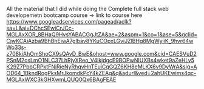 All the material that I did while doing the Complete full stack web developemetn bootcamp course -> link to course here https://www.googleadservices.com/pagead/aclk?sa=L&ai=DChcSEwiCrJCc-MGLAxXOR_8BHaQ9HvsYABACGgJtZA&ae=2&aspm=1&co=1&ase=5&gclid=CjwKCAiAzba9BhBhEiwA7glbav8YKuCOpxLGviJZlBHg8MgWyiiK_9hvr64wWo33s-z708kiAhOmShoCX9sQAvD_BwE&ohost=www.google.com&cid=CAESVuD2PSnM2osLmO1NLC37LhRjyXReo_V4lkjdgcE9BOPwNIUXBs4wket9aZeHLv5K29Z7PbbCRPktFNiRieNyRhqvHnTEuiCqGQZ6KH8eMLKX6v9DyWrA&sig=AOD64_1BkndRogPksMrJkomdkPcY4kZEAg&q&adurl&ved=2ahUKEwims4qc-MGLAxWXC3kGHXwmLQUQ0Qx6BAgFEAE
